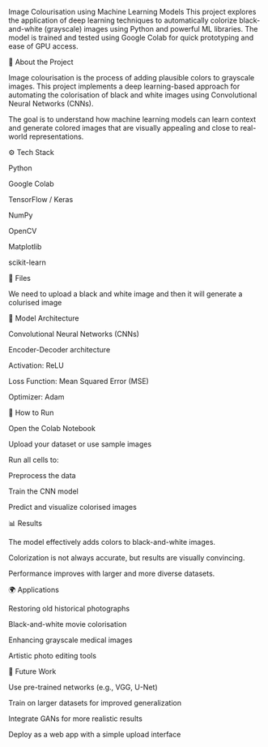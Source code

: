 Image Colourisation using Machine Learning Models
This project explores the application of deep learning techniques to automatically colorize black-and-white (grayscale) images using Python and powerful ML libraries. The model is trained and tested using Google Colab for quick prototyping and ease of GPU access.


📖 About the Project

Image colourisation is the process of adding plausible colors to grayscale images. This project implements a deep learning-based approach for automating the colorisation of black and white images using Convolutional Neural Networks (CNNs).

The goal is to understand how machine learning models can learn context and generate colored images that are visually appealing and close to real-world representations.

⚙️ Tech Stack

Python

Google Colab

TensorFlow / Keras

NumPy

OpenCV

Matplotlib

scikit-learn

📁 Files

We need to upload a black and white image and then it will generate a colurised image



🧠 Model Architecture

Convolutional Neural Networks (CNNs)

Encoder-Decoder architecture

Activation: ReLU

Loss Function: Mean Squared Error (MSE)

Optimizer: Adam

🚀 How to Run

Open the Colab Notebook

Upload your dataset or use sample images

Run all cells to:

Preprocess the data

Train the CNN model

Predict and visualize colorised images

📊 Results

The model effectively adds colors to black-and-white images.

Colorization is not always accurate, but results are visually convincing.

Performance improves with larger and more diverse datasets.

🌍 Applications

Restoring old historical photographs

Black-and-white movie colorisation

Enhancing grayscale medical images

Artistic photo editing tools

🔮 Future Work

Use pre-trained networks (e.g., VGG, U-Net)

Train on larger datasets for improved generalization

Integrate GANs for more realistic results

Deploy as a web app with a simple upload interface
